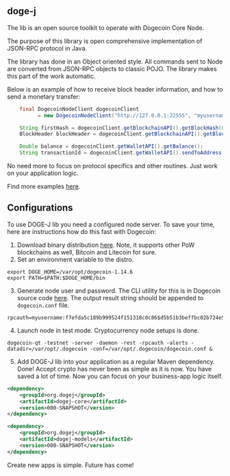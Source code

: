 ## doge-j

The lib is an open source toolkit to operate with Dogecoin Core Node.

The purpose of this library is open comprehensive implementation of JSON-RPC protocol in Java.

The library has done in an Object oriented style. All commands sent to Node are converted from JSON-RPC objects to classic POJO. The library makes this part of the work automatic.

Below is an example of how to receive block header information, and how to send a monetary transfer:

```java
    final DogecoinNodeClient dogecoinClient
          = new DogecoinNodeClient("http://127.0.0.1:22555", "myusername", "secret");

    String firstHash = dogecoinClient.getBlockchainAPI().getBlockHash(0L);
    BlockHeader blockHeader = dogecoinClient.getBlockchainAPI().getBlockHeader(firstHash);

    Double balance = dogecoinClient.getWalletAPI().getBalance();
    String transactionId = dogecoinClient.getWalletAPI().sendToAddress("ADDRESS-HERE", 200D);

```
No need more to focus on protocol specifics and other routines. Just work on your application logic.

Find more examples [here](https://github.com/kosik/dogej/tree/main/utility/src/main/java/org/dogej).

## Configurations

To use DOGE-J lib you need a configured node server. To save your time, here are instructions how do this fast with Dogecoin:
1. Download binary distribution [here](https://github.com/dogecoin/dogecoin/releases/). Note, it supports other PoW blockchains as well, Bitcoin and Litecoin for sure.
2. Set an environment variable to the distro.
```
export DOGE_HOME=/var/opt/dogecoin-1.14.6
export PATH=$PATH:$DOGE_HOME/bin
```
3. Generate node user and password. The CLI utility for this is in Dogecoin source code [here](https://github.com/dogecoin/dogecoin/tree/master/share/rpcuser). The output result string should be appended to `dogecoin.conf` file.
```
rpcauth=myusername:f7efda5c189b999524f151318c0c86$d5b51b3beffbc02b724e5d095828e0bc8b2456e9ac8757ae3211a5d9b16a22ae
```
4. Launch node in test mode. Cryptocurrency node setups is done.
```
dogecoin-qt -testnet -server -daemon -rest -rpcauth -alerts -datadir=/var/opt/.dogecoin -conf=/var/opt/.dogecoin/dogecoin.conf &
```

5. Add DOGE-J lib into your application as a regular Maven dependency. Done! Accept crypto has never been as simple as it is now. You have saved a lot of time. Now you can focus on your business-app logic itself.
```xml
<dependency>
    <groupId>org.dogej</groupId>
    <artifactId>dogej-core</artifactId>
    <version>000-SNAPSHOT</version>
</dependency>

<dependency>
    <groupId>org.dogej</groupId>
    <artifactId>dogej-models</artifactId>
    <version>000-SNAPSHOT</version>
</dependency>
```

Create new apps is simple. Future has come!
